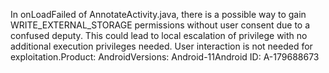 In onLoadFailed of AnnotateActivity.java, there is a possible way to gain WRITE_EXTERNAL_STORAGE permissions without user consent due to a confused deputy. This could lead to local escalation of privilege with no additional execution privileges needed. User interaction is not needed for exploitation.Product: AndroidVersions: Android-11Android ID: A-179688673